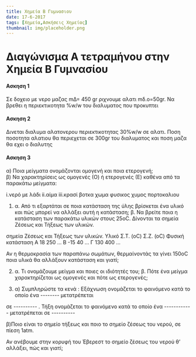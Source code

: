 ```yaml
---
title: Χημεία Β Γυμνασιου
date: 17-6-2017
tags: [Χημεία,Ασκήσεις Χημείας]
thumbnail: img/placeholder.png
---
```


# Διαγώνισμα Α τετραμήνου στην Χημεία Β Γυμνασίου

#### Ασκηση 1
Σε δοχειο με νερο μαζας mΔ= 450 gr ριχνουμε αλατι mδ.ο=50gr.
Να βρεθει η περιεκτικοτητα %w/w του διαλυματος που προκυπτει

#### Ασκηση 2
Δινεται διαλυμα αλατονερου  περιεκτικοτητας 30%w/w σε αλατι.
Ποση ποσοτητα αλατιου θα περιεχεται σε 300gr του διαλυματος και ποση μαζα θα εχει ο διαλυτης 

#### Ασκηση 3
α) Ποια µείγµατα ονοµάζονται οµογενή και ποια ετερογενή;  
β) Να χαρακτηρίσεις ως οµογενές (Ο) ή ετερογενές (Ε) καθένα από τα παρακάτω µείγµατα:

i.νερό µε λάδι ii.αίµα iii.κρασί
βοτκα 
χωμα
φυσικος χυμος πορτοκαλιου






1. α. Από τι εξαρτάται σε ποια κατάσταση της ύλης βρίσκεται ένα υλικό και πώς µπορεί να αλλάξει αυτή η κατάσταση;
β. Να βρείτε ποια η κατάσταση των παρακάτω υλικών στους 25οC. ∆ίνονται τα
σηµεία Ζέσεως και Τήξεως των υλικών.

σηµεία Ζέσεως και Τήξεως των υλικών.
Υλικό	Σ.Τ. (οC)	Σ.Ζ. (οC)	Φυσική κατάσταση
Α	18	250	…
Β	-15	40	…
Γ	130	400	…

Αν η θερµοκρασία των παραπάνω σωµάτων, θερµαίνοντάς τα γίνει 150οC ποια υλικά θα αλλάξουν κατάσταση και γιατί;

2. α. Τι ονοµάζουµε µείγµα και ποιες οι ιδιότητές του; β. Πότε ένα µείγµα χαρακτηρίζεται ως οµογενές και πότε ως ετερογενές;


1. α) Συµπληρώστε τα κενά :
Εξάχνωση ονοµάζεται το φαινόµενο κατά το οποίο ένα -------- µετατρέπεται

σε ---------- .
Τήξη ονοµάζεται το φαινόµενο κατά το οποίο ένα ------------ µετατρέπεται
σε ----------

β)Ποιο είναι το σηµείο τήξεως και ποιο το σηµείο ζέσεως του νερού, σε πίεση 1atm.

Αν ανέβουµε στην κορυφή του Έβερεστ το σηµείο ζέσεως του νερού θ’ αλλάξει, πώς και γιατί;




